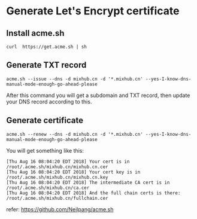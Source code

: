 # Generate Let's Encrypt certificate

## Install acme.sh

```
curl  https://get.acme.sh | sh
```

## Generate TXT record

```
acme.sh --issue --dns -d mixhub.cn -d '*.mixhub.cn' --yes-I-know-dns-manual-mode-enough-go-ahead-please
```

After this command you will get a subdomain and TXT record, then update your DNS record according to this.

## Generate certificate

```
acme.sh --renew --dns -d mixhub.cn -d '*.mixhub.cn' --yes-I-know-dns-manual-mode-enough-go-ahead-please
```

You will get something like this:

```
[Thu Aug 16 08:04:20 EDT 2018] Your cert is in  /root/.acme.sh/mixhub.cn/mixhub.cn.cer
[Thu Aug 16 08:04:20 EDT 2018] Your cert key is in  /root/.acme.sh/mixhub.cn/mixhub.cn.key
[Thu Aug 16 08:04:20 EDT 2018] The intermediate CA cert is in  /root/.acme.sh/mixhub.cn/ca.cer
[Thu Aug 16 08:04:20 EDT 2018] And the full chain certs is there:  /root/.acme.sh/mixhub.cn/fullchain.cer
```

refer:
https://github.com/Neilpang/acme.sh